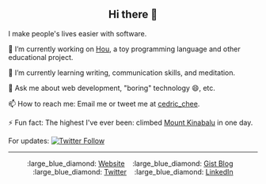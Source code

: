 <h2 align="center">Hi there 👋</h2>

I make people's lives easier with software.

🔭 I’m currently working on [Hou](https://github.com/cedrickchee/hou), a toy programming language and other educational project.

🌱 I’m currently learning writing, communication skills, and meditation.

💬 Ask me about web development, "boring" technology :smile:, etc.

📫 How to reach me: Email me or tweet me at [cedric_chee](https://twitter.com/cedric_chee).

⚡ Fun fact: The highest I've ever been: climbed [Mount Kinabalu](https://en.wikipedia.org/wiki/Mount_Kinabalu) in one day.

For updates: [![Twitter Follow](https://img.shields.io/twitter/follow/cedric_chee?label=Follow&style=social)](https://twitter.com/cedric_chee)

---

<p align="center">
  :large_blue_diamond:&nbsp;<a href="https://cedricchee.com">Website</a>&nbsp;&nbsp;&nbsp;
  :large_blue_diamond:&nbsp;<a href="https://gist.github.com/cedrickchee">Gist Blog</a>&nbsp;&nbsp;&nbsp;
  :large_blue_diamond:&nbsp;<a href="https://twitter.com/cedric_chee">Twitter</a>&nbsp;&nbsp;&nbsp;
  :large_blue_diamond:&nbsp;<a href="https://www.linkedin.com/in/cedricchee/">LinkedIn</a>
</p>
